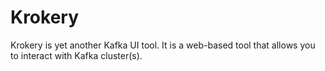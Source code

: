 # Krokery

Krokery is yet another Kafka UI tool. It is a web-based tool that allows you to interact with Kafka cluster(s).
